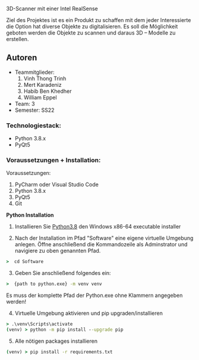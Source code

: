 3D-Scanner mit einer Intel RealSense

Ziel des Projektes ist es ein Produkt zu schaffen mit dem jeder Interessierte die Option hat diverse Objekte zu digitalisieren.
Es soll die Möglichkeit geboten werden die Objekte zu scannen und daraus 3D – Modelle zu erstellen.

## Autoren

- Teammitglieder:
  1. Vinh Thong Trinh
  2. Mert Karadeniz
  3. Habib Ben Khedher
  4. William Eppel
- Team: 3
- Semester: SS22

### Technologiestack:

- Python 3.8.x
- PyQt5

### Voraussetzungen + Installation:

Voraussetzungen:

1. PyCharm oder Visual Studio Code
2. Python 3.8.x
3. PyQt5
4. Git

**Python Installation**

1. Installieren Sie [Python3.8](https://www.python.org/downloads/release/python-380/) den Windows x86-64 executable installer

2. Nach der Installation im Pfad "Software" eine eigene virtuelle Umgebung anlegen. Öffne anschließend die Kommandozeile als Adminstrator und navigiere zu oben genannten Pfad.

```cmd
>  cd Software
```

3. Geben Sie anschließend folgendes ein:

```cmd
>  {path to python.exe} -m venv venv
```

Es muss der komplette Pfad der Python.exe ohne Klammern angegeben werden!

4. Virtuelle Umgebung aktivieren und pip upgraden/installieren

```cmd
> .\venv\Scripts\activate
(venv) > python -m pip install --upgrade pip
```

5. Alle nötigen packages installieren

```cmd
(venv) > pip install -r requirements.txt
```
